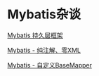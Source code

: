 # Mybatis杂谈

[Mybatis 持久层框架](mybatis-example-hello-world)

[Mybatis - 纯注解、零XML](mybatis-example-no-xml)

[Mybatis - 自定义BaseMapper](mybatis-example-language-driver)